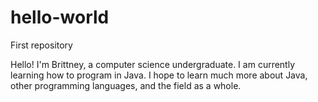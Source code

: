 # hello-world
First repository

Hello! I'm Brittney, a computer science undergraduate. I am currently learning how to program in Java.
I hope to learn much more about Java, other programming languages, and the field as a whole. 
